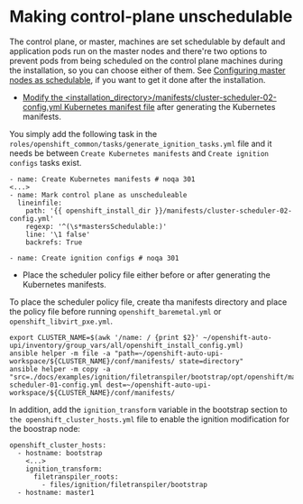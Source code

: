 # Making control-plane unschedulable

The control plane, or master, machines are set schedulable by default and application pods run on the master nodes and there're two options to prevent pods from being scheduled on the control plane machines during the installation, so you can choose either of them. See [Configuring master nodes as schedulable](https://docs.openshift.com/container-platform/4.5/nodes/nodes/nodes-nodes-working.html#nodes-nodes-working-master-schedulable_nodes-nodes-working), if you want to get it done after the installation.

* [Modify the <installation_directory>/manifests/cluster-scheduler-02-config.yml Kubernetes manifest file](https://docs.openshift.com/container-platform/4.5/installing/installing_bare_metal/installing-bare-metal.html#installation-user-infra-generate-k8s-manifest-ignition_installing-bare-metal) after generating the Kubernetes manifests.

You simply add the following task in the `roles/openshift_common/tasks/generate_ignition_tasks.yml` file and it needs be between `Create Kubernetes manifests` and `Create ignition configs` tasks exist.

```
- name: Create Kubernetes manifests # noqa 301
<...>
- name: Mark control plane as unscheduleable
  lineinfile:
    path: '{{ openshift_install_dir }}/manifests/cluster-scheduler-02-config.yml'
    regexp: '^(\s*mastersSchedulable:)'
    line: '\1 false'
    backrefs: True

- name: Create ignition configs # noqa 301
```

* Place the scheduler policy file either before or after generating the Kubernetes manifests.

To place the scheduler policy file, create tha manifests directory and place the policy file before running `openshift_baremetal.yml` or `openshift_libvirt_pxe.yml`.
```
export CLUSTER_NAME=$(awk '/name: / {print $2}' ~/openshift-auto-upi/inventory/group_vars/all/openshift_install_config.yml)
ansible helper -m file -a "path=~/openshift-auto-upi-workspace/${CLUSTER_NAME}/conf/manifests/ state=directory"
ansible helper -m copy -a "src=./docs/examples/ignition/filetranspiler/bootstrap/opt/openshift/manifests/cluster-scheduler-01-config.yml dest=~/openshift-auto-upi-workspace/${CLUSTER_NAME}/conf/manifests/
```

In addition, add the `ignition_transform` variable in the bootstrap section to `the openshift_cluster_hosts.yml` file to enable the ignition modification for the boostrap node:
```
openshift_cluster_hosts:
  - hostname: bootstrap
    <...>
    ignition_transform:
      filetranspiler_roots:
        - files/ignition/filetranspiler/bootstrap
  - hostname: master1
```
